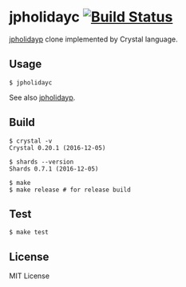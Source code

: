 # jpholidayc [![Build Status](https://travis-ci.org/pine/jpholidayc.svg?branch=master)](https://travis-ci.org/pine/jpholidayc)

[jpholidayp](https://github.com/emasaka/jpholidayp) clone implemented by Crystal language.

## Usage

```
$ jpholidayc
```

See also [jpholidayp](https://github.com/emasaka/jpholidayp).

## Build

```
$ crystal -v
Crystal 0.20.1 (2016-12-05)

$ shards --version
Shards 0.7.1 (2016-12-05)

$ make
$ make release # for release build
```

## Test

```
$ make test
```

## License
MIT License
